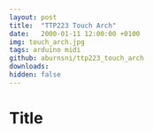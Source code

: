 ```yaml
---
layout: post
title:  "TTP223 Touch Arch"
date:   2000-01-11 12:00:00 +0100
img: touch_arch.jpg
tags: arduino midi
github: aburnsni/ttp223_touch_arch
downloads:
hidden: false
---
```

# Title